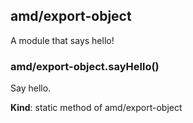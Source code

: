 ## amd/export-object
A module that says hello!

### amd/export-object.sayHello()
Say hello.

**Kind**: static method of amd/export-object  
